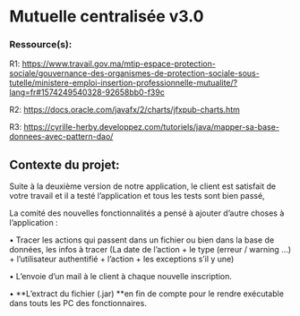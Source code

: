 # Mutuelle centralisée v3.0 


### Ressource(s):
  R1: https://www.travail.gov.ma/mtip-espace-protection-sociale/gouvernance-des-organismes-de-protection-sociale-sous-tutelle/ministere-emploi-insertion-professionnelle-mutualite/?lang=fr#1574249540328-92658bb0-f39c
  
  R2: https://docs.oracle.com/javafx/2/charts/jfxpub-charts.htm
  
  R3: https://cyrille-herby.developpez.com/tutoriels/java/mapper-sa-base-donnees-avec-pattern-dao/


## Contexte du projet:

Suite à la deuxième version de notre application, le client est satisfait de votre travail et il a testé l’application et tous les tests sont bien passé,

La comité des nouvelles fonctionnalités a pensé à ajouter d’autre choses à l’application :

•	Tracer les actions qui passent dans un fichier ou bien dans la base de données, les infos à tracer (La date de l’action + le type (erreur / warning …) + l’utilisateur authentifié + l’action + les exceptions s’il y une)

•	L’envoie d’un mail à le client à chaque nouvelle inscription.

•	**L’extract du fichier (.jar) **en fin de compte pour le rendre exécutable dans touts les PC des fonctionnaires. 
